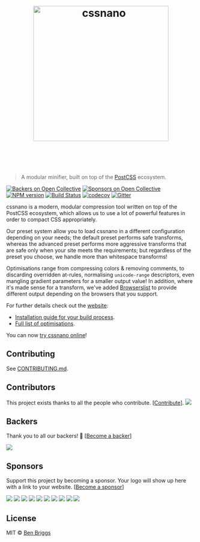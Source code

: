 <h1 align="center">
    <br>
    <img width="360" src="https://rawgit.com/cssnano/cssnano/master/media/logo.svg" alt="cssnano">
    <br>
    <br>
    <br>
</h1>

> A modular minifier, built on top of the [PostCSS](https://github.com/postcss/postcss) ecosystem.

[![Backers on Open Collective](https://opencollective.com/cssnano/backers/badge.svg)](#backers) [![Sponsors on Open Collective](https://opencollective.com/cssnano/sponsors/badge.svg)](#sponsors) [![NPM version](https://img.shields.io/npm/v/cssnano.svg)](https://www.npmjs.org/package/cssnano)
[![Build Status](https://dev.azure.com/cssnano/cssnano/_apis/build/status/cssnano.cssnano?branchName=master)](https://dev.azure.com/cssnano/cssnano/_build/latest?definitionId=3&branchName=master)
[![codecov](https://codecov.io/gh/cssnano/cssnano/branch/master/graph/badge.svg)](https://codecov.io/gh/cssnano/cssnano)
[![Gitter](https://img.shields.io/badge/Gitter-Join_the_PostCSS_chat-brightgreen.svg)](https://gitter.im/postcss/postcss)

cssnano is a modern, modular compression tool written on top of the PostCSS
ecosystem, which allows us to use a lot of powerful features in order to compact
CSS appropriately.

Our preset system allow you to load cssnano in a different configuration
depending on your needs; the default preset performs safe transforms, whereas
the advanced preset performs more aggressive transforms that are safe only when
your site meets the requirements; but regardless of the preset you choose, we
handle more than whitespace transforms!

Optimisations range from compressing colors & removing comments, to discarding
overridden at-rules, normalising `unicode-range` descriptors, even mangling
gradient parameters for a smaller output value! In addition, where it's made
sense for a transform, we've added [Browserslist](https://github.com/ai/browserslist)
to provide different output depending on the browsers that you support.

For further details check out the [website](http://cssnano.co/):

- [Installation guide for your build process](http://cssnano.co/guides/getting-started).
- [Full list of optimisations](http://cssnano.co/optimisations/).

You can now [try cssnano online](https://cssnano.co/playground/)!

## Contributing

See [CONTRIBUTING.md](CONTRIBUTING.md).

## Contributors

This project exists thanks to all the people who contribute. [[Contribute](CONTRIBUTING.md)].
<a href="https://github.com/cssnano/cssnano/graphs/contributors"><img src="https://opencollective.com/cssnano/contributors.svg?width=890&button=false" /></a>


## Backers

Thank you to all our backers! 🙏 [[Become a backer](https://opencollective.com/cssnano#backer)]

<a href="https://opencollective.com/cssnano#backers" target="_blank"><img src="https://opencollective.com/cssnano/backers.svg?width=890"></a>


## Sponsors

Support this project by becoming a sponsor. Your logo will show up here with a link to your website. [[Become a sponsor](https://opencollective.com/cssnano#sponsor)]

<a href="https://opencollective.com/cssnano/sponsor/0/website" target="_blank"><img src="https://opencollective.com/cssnano/sponsor/0/avatar.svg"></a>
<a href="https://opencollective.com/cssnano/sponsor/1/website" target="_blank"><img src="https://opencollective.com/cssnano/sponsor/1/avatar.svg"></a>
<a href="https://opencollective.com/cssnano/sponsor/2/website" target="_blank"><img src="https://opencollective.com/cssnano/sponsor/2/avatar.svg"></a>
<a href="https://opencollective.com/cssnano/sponsor/3/website" target="_blank"><img src="https://opencollective.com/cssnano/sponsor/3/avatar.svg"></a>
<a href="https://opencollective.com/cssnano/sponsor/4/website" target="_blank"><img src="https://opencollective.com/cssnano/sponsor/4/avatar.svg"></a>
<a href="https://opencollective.com/cssnano/sponsor/5/website" target="_blank"><img src="https://opencollective.com/cssnano/sponsor/5/avatar.svg"></a>
<a href="https://opencollective.com/cssnano/sponsor/6/website" target="_blank"><img src="https://opencollective.com/cssnano/sponsor/6/avatar.svg"></a>
<a href="https://opencollective.com/cssnano/sponsor/7/website" target="_blank"><img src="https://opencollective.com/cssnano/sponsor/7/avatar.svg"></a>
<a href="https://opencollective.com/cssnano/sponsor/8/website" target="_blank"><img src="https://opencollective.com/cssnano/sponsor/8/avatar.svg"></a>
<a href="https://opencollective.com/cssnano/sponsor/9/website" target="_blank"><img src="https://opencollective.com/cssnano/sponsor/9/avatar.svg"></a>



## License

MIT © [Ben Briggs](http://beneb.info)
